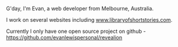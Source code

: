 G'day, I'm Evan, a web developer from Melbourne, Australia.

I work on several websites including www.libraryofshortstories.com.

Currently I only have one open source project on github - https://github.com/evanlewispersonal/revealion
